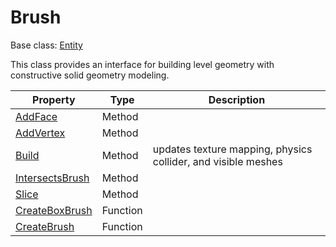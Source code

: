 # Brush

Base class: [Entity](Entity.md)

This class provides an interface for building level geometry with constructive solid geometry modeling.

| Property | Type | Description |
|---|---|---|
| [AddFace](Brush_AddFace.md) | Method | | 
| [AddVertex](Brush_AddVertex.md) | Method | | 
| [Build](Brush_Build.md) | Method | updates texture mapping, physics collider, and visible meshes | 
| [IntersectsBrush](Brush_IntersectsBrush.md) | Method | | 
| [Slice](Brush_Slice.md) | Method | | 
| [CreateBoxBrush](CreateBoxBrush.md) | Function | |
| [CreateBrush](CreateBrush.md) | Function | |
